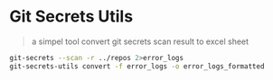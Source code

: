 # Git Secrets Utils

> a simpel tool convert git secrets scan result to excel sheet

```bash
git-secrets --scan -r ../repos 2>error_logs
git-secrets-utils convert -f error_logs -o error_logs_formatted
```